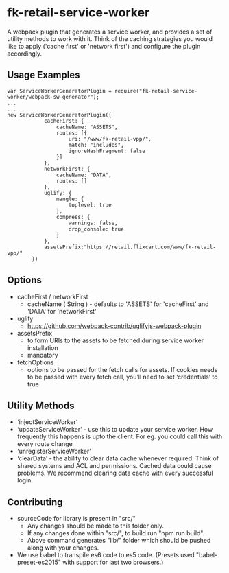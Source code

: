 # fk-retail-service-worker
A webpack plugin that generates a service worker, and provides a set of utility methods to work with it. Think of the caching strategies you would like to apply ('cache first' or 'network first') and configure the plugin accordingly.

## Usage Examples ##
```
var ServiceWorkerGeneratorPlugin = require("fk-retail-service-worker/webpack-sw-generator");
...
...
new ServiceWorkerGeneratorPlugin({
            cacheFirst: {
                cacheName: "ASSETS",
                routes: [{
                    uri: "/www/fk-retail-vpp/",
                    match: "includes",
                    ignoreHashFragment: false
                }]
            },
            networkFirst: {
                cacheName: "DATA",
                routes: []
            },
            uglify: {
                mangle: {
                    toplevel: true
                },
                compress: {
                    warnings: false,
                    drop_console: true
                }
            },
            assetsPrefix:"https://retail.flixcart.com/www/fk-retail-vpp/"
        })
```

## Options ##
 
* cacheFirst / networkFirst
    * cacheName ( String ) - defaults to 'ASSETS' for 'cacheFirst' and 'DATA' for 'networkFirst'         
* uglify
    * https://github.com/webpack-contrib/uglifyjs-webpack-plugin
* assetsPrefix
    * to form URIs to the assets to be fetched during service worker installation
    * mandatory
* fetchOptions
    * options to be passed for the fetch calls for assets.
    If cookies needs to be passed with every fetch call, you’ll need to set ‘credentials’ to true

## Utility Methods ##
* ‘injectServiceWorker’ 
* ‘updateServiceWorker’ - use this to update your service worker.
   How frequently this happens is upto the client. For eg.  you could call this with every route change 
* ‘unregisterServiceWorker’
* ‘clearData’ - the ability to clear data cache whenever required.
   Think of shared systems and ACL and permissions. Cached data could cause problems. 
   We recommend clearing data cache with  every successful login.


## Contributing ##
* sourceCode for library is present in "src/"
    * Any changes should be made to this folder only.
    * If any changes done within "src/", to build run "npm run build".
    * Above command generates "lib/" folder which should be pushed along with your changes.
* We use babel to transpile es6 code to es5 code. (Presets used "babel-preset-es2015" with support for last two browsers.)
